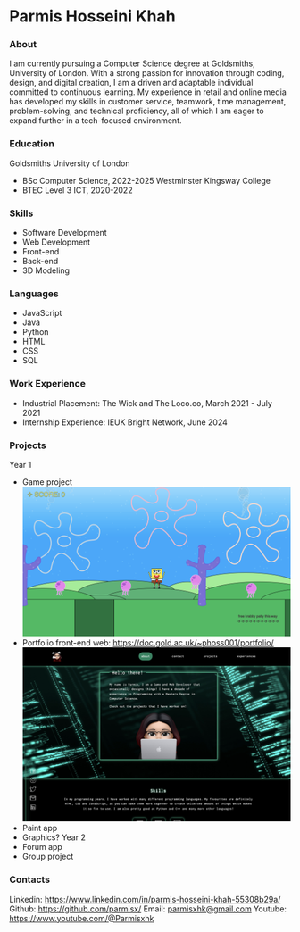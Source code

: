 # Parmis Hosseini Khah

### About
I am currently pursuing a Computer Science degree at Goldsmiths, University of London. With a strong passion for innovation through coding, design, and digital creation, I am a driven and adaptable individual committed to continuous learning. My experience in retail and online media has developed my skills in customer service, teamwork, time management, problem-solving, and technical proficiency, all of which I am eager to expand further in a tech-focused environment.

### Education
Goldsmiths University of London
- BSc Computer Science, 2022-2025
Westminster Kingsway College
- BTEC Level 3 ICT, 2020-2022

### Skills 
- Software Development
- Web Development
- Front-end
- Back-end
- 3D Modeling

### Languages
- JavaScript
- Java
- Python
- HTML
- CSS
- SQL

### Work Experience
- Industrial Placement: The Wick and The Loco.co, March 2021 - July 2021
- Internship Experience: IEUK Bright Network, June 2024

### Projects
Year 1
- Game project
  [![Spongebob Game Project](img/spongebobgamesrc.png)](https://www.youtube.com/@Parmisxhk)
- Portfolio front-end web: https://doc.gold.ac.uk/~phoss001/portfolio/
  [![Front-End Web Portfolio Project](img/portfoliofrontend.png)](https://doc.gold.ac.uk/~phoss001/portfolio/)
- Paint app
- Graphics?
Year 2
- Forum app
- Group project

### Contacts
Linkedin: https://www.linkedin.com/in/parmis-hosseini-khah-55308b29a/
Github: https://github.com/parmisx/
Email: parmisxhk@gmail.com
Youtube: https://www.youtube.com/@Parmisxhk
